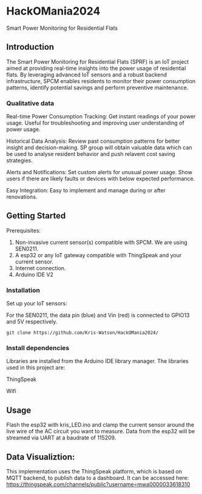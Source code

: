 # HackOMania2024

Smart Power Monitoring for Residential Flats

## Introduction

The Smart Power Monitoring for Residential Flats (SPRF) is an IoT project aimed at providing real-time insights into the power usage of residential flats. By leveraging advanced IoT sensors and a robust backend infrastructure, SPCM enables residents to monitor their power consumption patterns, identify potential savings and perform preventive maintenance.

### Qualitative data
Real-time Power Consumption Tracking: Get instant readings of your power usage. Useful for troubleshooting and improving user understanding of power usage.

Historical Data Analysis: Review past consumption patterns for better insight and decision-making. SP group will obtain valuable data which can be used to analyse resident behavior and push relavent cost saving strategies.

Alerts and Notifications: Set custom alerts for unusual power usage. Show users if there are likely faults or devices with below expected performance.

Easy Integration: Easy to implement and manage during or after renovations.

## Getting Started
Prerequisites:
1) Non-invasive current sensor(s) compatible with SPCM. We are using SEN0211.
2) A esp32 or any IoT gateway compatible with ThingSpeak and your current sensor.
3) Internet connection.
4) Arduino IDE V2

### Installation
Set up your IoT sensors:

For the SEN0211, the data pin (blue) and Vin (red) is connected to GPIO13 and 5V respectively.
    
    git clone https://github.com/Kris-Watson/HackOMania2024/
    

### Install dependencies
Libraries are installed from the Arduino IDE library manager. The libraries used in this project are:

ThingSpeak

Wifi
        
## Usage
Flash the esp32 with kris_LED.ino and clamp the current sensor around the live wire of the AC circuit you want to measure. Data from the esp32 will be streamed via UART at a baudrate of 115209.

## Data Visualiztion:
This implementation uses the ThingSpeak platform, which is based on MQTT backend, to publish data to a dashboard. It can be accessed here:
https://thingspeak.com/channels/public?username=mwa0000033618310
